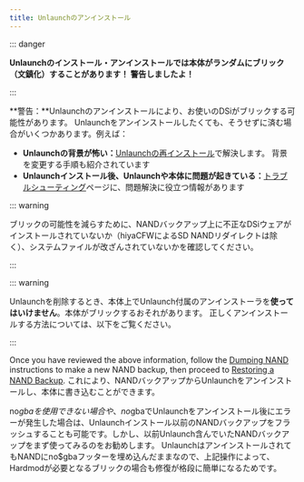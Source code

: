 ```yaml
---
title: Unlaunchのアンインストール
---
```


::: danger

**Unlaunchのインストール・アンインストールでは本体がランダムにブリック（文鎮化）することがあります！ 警告しましたよ！**

:::

**警告：**Unlaunchのアンインストールにより、お使いのDSiがブリックする可能性があります。 Unlaunchをアンインストールしたくても、そうせずに済む場合がいくつかあります。例えば：

- **Unlaunchの背景が怖い：**[Unlaunchの再インストール](installing-unlaunch.html)で解決します。 背景を変更する手順も紹介されています
- **Unlaunchインストール後、Unlaunchや本体に問題が起きている：**[トラブルシューティング](troubleshooting.html#unlaunch)ページに、問題解決に役立つ情報があります

::: warning

ブリックの可能性を減らすために、NANDバックアップ上に不正なDSiウェアがインストールされていないか（hiyaCFWによるSD NANDリダイレクトは除く）、システムファイルが改ざんされていないかを確認してください。

:::

::: warning

Unlaunchを削除するとき、本体上でUnlaunch付属のアンインストーラを**使ってはいけません**。本体がブリックするおそれがあります。 正しくアンインストールする方法については、以下をご覧ください。

:::

Once you have reviewed the above information, follow the [Dumping NAND](dumping-nand.html) instructions to make a new NAND backup, then proceed to [Restoring a NAND Backup](restoring-nand.html). これにより、NANDバックアップからUnlaunchをアンインストールし、本体に書き込むことができます。

no$gbaを使用できない場合や、no$gbaでUnlaunchをアンインストール後にエラーが発生した場合は、Unlaunchインストール以前のNANDバックアップをフラッシュすることも可能です。しかし、以前Unlaunch含んでいたNANDバックアップをまず使ってみるのをお勧めします。 UnlaunchはアンインストールされてもNANDにno$gbaフッターを埋め込んだままなので、上記操作によって、Hardmodが必要となるブリックの場合も修復が格段に簡単になるためです。
